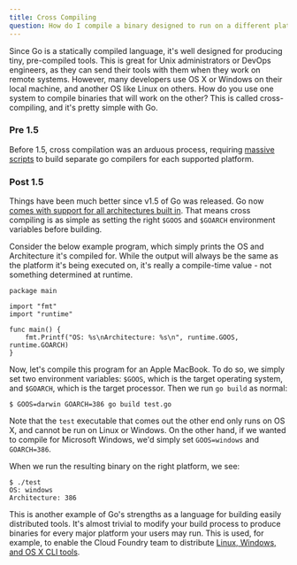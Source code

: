 ```yaml
---
title: Cross Compiling
question: How do I compile a binary designed to run on a different platform than my local host?
---
```


Since Go is a statically compiled language, it's well designed for producing tiny, pre-compiled tools.  This is great for Unix administrators or DevOps engineers, as they can send their tools with them when they work on remote systems.  However, many developers use OS X or Windows on their local machine, and another OS like Linux on others.  How do you use one system to compile binaries that will work on the other?  This is called cross-compiling, and it's pretty simple with Go.

### Pre 1.5

Before 1.5, cross compilation was an arduous process, requiring [massive scripts](http://dave.cheney.net/2013/07/09/an-introduction-to-cross-compilation-with-go-1-1) to build separate go compilers for each supported platform.

### Post 1.5

Things have been much better since v1.5 of Go was released.  Go now [comes with support for all architectures built in](http://dave.cheney.net/2015/03/03/cross-compilation-just-got-a-whole-lot-better-in-go-1-5).  That means cross compiling is as simple as setting the right `$GOOS` and `$GOARCH` environment variables before building.

Consider the below example program, which simply prints the OS and Architecture it's compiled for.  While the output will always be the same as the platform it's being executed on, it's really a compile-time value - not something determined at runtime.

```
package main

import "fmt"
import "runtime"

func main() {
    fmt.Printf("OS: %s\nArchitecture: %s\n", runtime.GOOS, runtime.GOARCH)
}
```

Now, let's compile this program for an Apple MacBook.  To do so, we simply set two environment variables: `$GOOS`, which is the target operating system, and `$GOARCH`, which is the target processor.  Then we run `go build` as normal:

```
$ GOOS=darwin GOARCH=386 go build test.go
```

Note that the `test` executable that comes out the other end only runs on OS X, and cannot be run on Linux or Windows.  On the other hand, if we wanted to compile for Microsoft Windows, we'd simply set `GOOS=windows` and `GOARCH=386`.

When we run the resulting binary on the right platform, we see:

```
$ ./test
OS: windows
Architecture: 386
```

This is another example of Go's strengths as a language for building easily distributed tools.  It's almost trivial to modify your build process to produce binaries for every major platform your users may run.  This is used, for example, to enable the Cloud Foundry team to distribute [Linux, Windows, and OS X CLI tools](https://github.com/cloudfoundry/cli).

